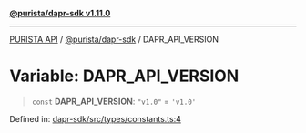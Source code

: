 [**@purista/dapr-sdk v1.11.0**](../README.md)

***

[PURISTA API](../../../packages.md) / [@purista/dapr-sdk](../README.md) / DAPR\_API\_VERSION

# Variable: DAPR\_API\_VERSION

> `const` **DAPR\_API\_VERSION**: `"v1.0"` = `'v1.0'`

Defined in: [dapr-sdk/src/types/constants.ts:4](https://github.com/puristajs/purista/blob/master/packages/dapr-sdk/src/types/constants.ts#L4)

